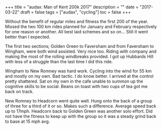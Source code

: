 +++
title = "audax: Man of Kent 200k 2017"
description = ""
date = "2017-03-22"
draft = false
tags = ["audax", "cycling"]
toc = false
+++

Without the benefit of regular miles and fitness the first 200 of the year. Missed the two 100 km rides planned for January and February respectively for one reason or another. All best laid schemes and so on... Still it went better than I expected. 

The first two sections; Golden Green to Faversham and from Faversham to Wingham, were both wind assisted. Very nice too. Riding with company and making the most of the rolling windbreaks provided. I got up Hubbards Hill with less of a struggle than the last time I did this ride.

Wingham to New Romney was hard work. Cycling into the wind for 55 km and mostly on my own. Bad tactic. I do know better. I arrived at the control pretty shattered. Sat on my own in the cafe unable to summon up the cognitive skills to be social. Beans on toast with two cups of tea got me back on track.

New Romney to Headcorn went quite well. Hung onto the back of a group of three for a third of it or so. Makes such a difference. Average speed back up to 17mph. Headcorn back to Golden Green was another solo effort. Did not have the fitness to keep up with the group so it was a steady grind back to base at 15 mph avg.